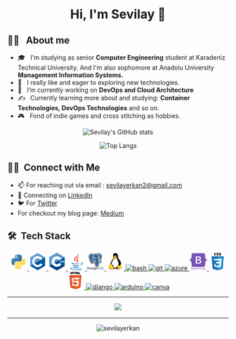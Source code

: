 <!-- Author - Sevilay Erkan -->

<!--
NOTES
[EN] This README file is my original design, you can use it but before you use it please make some changes. I kindly ask not copying whole sentences. If you have any questions or you need help while making your README file you can reach out me from my contact info down below. :)
[TR] Bu README dosyası orijinal tasarımımdır, kullanmanızda sakınca yoktur ancak lütfen kullanırken bazı yerleri değiştirin. Cümleleri aynı şekilde almamanızı rica ederim. Bir sorunuz olursa veya kendi README dosyanızı oluştururken desteğe ihtiyacınız olursa iletişim bilgilerimden bana ulaşabilirsiniz. :) 
-->

<h1 align=center> Hi, I'm Sevilay 👋 </h1>

## :woman_technologist: &nbsp; About me

- 🎓 &nbsp; I'm studying as senior **Computer Engineering** student at Karadeniz Technical University. And I'm also sophomore at Anadolu University **Management Information Systems.**
- 🤔 &nbsp; I really like and eager to exploring new technologies.
- 🌱 &nbsp; I’m currently working on **DevOps and Cloud Architecture**
- ✍️ &nbsp; Currently learning more about and studying: **Container Technologies, DevOps Technologies** and so on.
- :video_game: &nbsp; Fond of indie games and cross stitching as hobbies.

<div align="center">

![Sevilay's GitHub stats](https://github-readme-stats.vercel.app/api?username=sevilayerkan&count_private=true&show_icons=true&theme=radical&include_all_commits=true&hide=issues,contribs)

</div>

<div align="center">

![Top Langs](https://github-readme-stats.vercel.app/api/top-langs/?username=sevilayerkan&layout=compact&theme=radical)

</div>

## 🤝🏻 &nbsp;Connect with Me

- 📫 For reaching out via email : sevilayerkan2@gmail.com
- 💼 Connecting on  [LinkedIn](https://www.linkedin.com/in/sevilayerkan/)
- 🐦 For [Twitter](https://www.twitter.com/sevilayerkan0)
- For checkout my blog page: [Medium](https://medium.com/@sevilayerkan2)

## 🛠 &nbsp;Tech Stack

<p align="center">  
<a href="https://www.python.org" target="_blank" rel="noreferrer"> <img src="https://raw.githubusercontent.com/devicons/devicon/master/icons/python/python-original.svg" alt="python" width="40" height="40"/> </a>
<a href="https://www.cprogramming.com/" target="_blank" rel="noreferrer"> <img src="https://raw.githubusercontent.com/devicons/devicon/master/icons/c/c-original.svg" alt="c" width="40" height="40"/> </a>
<a href="https://www.w3schools.com/cpp/" target="_blank" rel="noreferrer"> <img src="https://raw.githubusercontent.com/devicons/devicon/master/icons/cplusplus/cplusplus-original.svg" alt="cplusplus" width="40" height="40"/> </a>
<a href="https://www.java.com" target="_blank" rel="noreferrer"> <img src="https://raw.githubusercontent.com/devicons/devicon/master/icons/java/java-original.svg" alt="java" width="40" height="40"/> </a>
<a href="https://www.postgresql.org" target="_blank" rel="noreferrer"> <img src="https://raw.githubusercontent.com/devicons/devicon/master/icons/postgresql/postgresql-original-wordmark.svg" alt="postgresql" width="40" height="40"/> </a>
<a href="https://www.linux.org/" target="_blank" rel="noreferrer"> <img src="https://raw.githubusercontent.com/devicons/devicon/master/icons/linux/linux-original.svg" alt="linux" width="40" height="40"/> </a>
<a href="https://www.gnu.org/software/bash/" target="_blank" rel="noreferrer"> <img src="https://www.vectorlogo.zone/logos/gnu_bash/gnu_bash-icon.svg" alt="bash" width="40" height="40"/> </a>
<a href="https://git-scm.com/" target="_blank" rel="noreferrer"> <img src="https://www.vectorlogo.zone/logos/git-scm/git-scm-icon.svg" alt="git" width="40" height="40"/> </a>
<a href="https://azure.microsoft.com/en-in/" target="_blank" rel="noreferrer"> <img src="https://www.vectorlogo.zone/logos/microsoft_azure/microsoft_azure-icon.svg" alt="azure" width="40" height="40"/> </a> 
<a href="https://getbootstrap.com" target="_blank" rel="noreferrer"> <img src="https://raw.githubusercontent.com/devicons/devicon/master/icons/bootstrap/bootstrap-plain-wordmark.svg" alt="bootstrap" width="40" height="40"/> </a>
<a href="https://www.w3schools.com/css/" target="_blank" rel="noreferrer"> <img src="https://raw.githubusercontent.com/devicons/devicon/master/icons/css3/css3-original-wordmark.svg" alt="css3" width="40" height="40"/> </a>
<a href="https://www.w3.org/html/" target="_blank" rel="noreferrer"> <img src="https://raw.githubusercontent.com/devicons/devicon/master/icons/html5/html5-original-wordmark.svg" alt="html5" width="40" height="40"/> </a>
<a href="https://www.djangoproject.com/" target="_blank" rel="noreferrer"> <img src="https://cdn.worldvectorlogo.com/logos/django.svg" alt="django" width="40" height="40"/> </a>
<a href="https://www.arduino.cc/" target="_blank" rel="noreferrer"> <img src="https://cdn.worldvectorlogo.com/logos/arduino-1.svg" alt="arduino" width="40" height="40"/> </a>
<a href="https://www.canva.com/" target="_blank" rel="noreferrer"> <img src="https://logodownload.org/wp-content/uploads/2020/11/canva-logo.png" alt="canva" width="40" height="40"/> </a>

</p>

----

<p align="center"> <img src = "https://github-readme-streak-stats.herokuapp.com?user=sevilayerkan&theme=github-dark-blue&date_format=j%20M%5B%20Y%5D"/> </p>

----

 <p align = "center"> <img src="https://komarev.com/ghpvc/?username=sevilayerkan&label=Profile%20views&color=0e75b6&style=flat" alt="sevilayerkan" /> </p>

<!--
Here are some ideas to get you started:

- 🔭 I’m currently working on ...
- 🌱 I’m currently learning ...
- 👯 I’m looking to collaborate on ...
- 🤔 I’m looking for help with ...
- 💬 Ask me about ...
- 📫 How to reach me: ...
- 😄 Pronouns: ...
- ⚡ Fun fact: ...
-->
